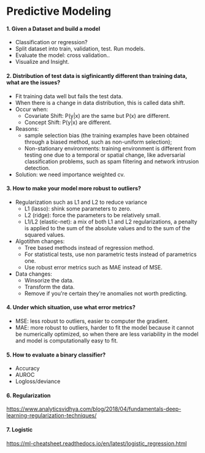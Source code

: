 # Predictive Modeling
#### 1. Given a Dataset and build a model
-  Classification or regression?
-  Split dataset into train, validation, test. Run models.
-  Evaluate the model: cross validation..
-  Visualize and Insight.

#### 2. Distribution of test data is sigfinicantly different than training data, what are the issues?
-  Fit training data well but fails the test data. 
-  When there is a change in data distribution, this is called data shift. 
-  Occur when: 
    -  Covariate Shift: P(y|x) are the same but P(x) are different. 
    -  Concept Shift: P(y|x) are different. 
-  Reasons: 
    -  sample selection bias (the training examples have been obtained through a biased method, such as non-uniform selection);
    -  Non-stationary environments: training environment is different from testing one due to a temporal or spatial change, like adversarial classification problems, such as spam filtering and network intrusion detection.
-  Solution: we need importance weighted cv.

#### 3. How to make your model more robust to outliers?
-  Regularization such as L1 and L2 to reduce variance
    -  L1 (lasso): shink some parameters to zero.
    -  L2 (ridge): force the parameters to be relatively small.
    -  L1/L2 (elastic-net): a mix of both L1 and L2 regularizations, a penalty is applied to the sum of the absolute values and to the sum of the squared values.
-  Algotithm changes:
    -  Tree based methods instead of regression method.
    -  For statistical tests, use non parametric tests instead of parametrics one.
    -  Use robust error metrics such as MAE instead of MSE.
-  Data changes:
    -  Winsorize the data.
    -  Transform the data.
    -  Remove if you're certain they're anomalies not worth predicting.

#### 4. Under which situation, use what error metrics?
-  MSE: less robust to outliers, easier to computer the gradient. 
-  MAE: more robust to outliers, harder to fit the model because it cannot be numerically optimized, so when there are less variability in the model and model is computationally easy to fit.
    
#### 5. How to evaluate a binary classifier?
-  Accuracy
-  AUROC
-  Logloss/deviance

#### 6. Regularization
https://www.analyticsvidhya.com/blog/2018/04/fundamentals-deep-learning-regularization-techniques/
   
#### 7. Logistic 
https://ml-cheatsheet.readthedocs.io/en/latest/logistic_regression.html
